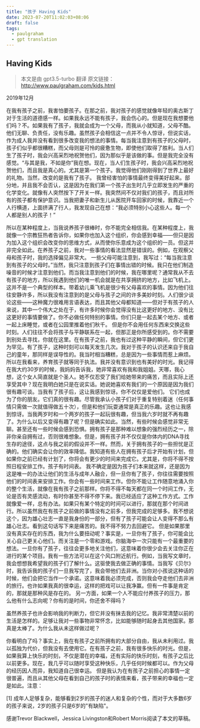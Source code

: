 ```yaml
---
title: "孩子 Having Kids"
date: 2023-07-20T11:02:03+08:06
draft: false
tags:
  - paulgraham
  - gpt translation
---
```


## Having Kids

> 本文是由 gpt3.5-turbo 翻译
> 原文链接：http://www.paulgraham.com/kids.html

2019年12月

在我有孩子之前，我害怕要孩子。在那之前，我对孩子的感觉就像年轻的奥古斯丁对于生活的道德感一样。如果我永远不能有孩子，我会伤心的。但是现在我想要他们吗？不。如果我有了孩子，我就会成为一个父母，而我从小就知道，父母不酷。他们无聊、负责任，没有乐趣。虽然孩子会相信这一点并不令人惊讶，但说实话，作为成人我并没有看到很多改变我的想法的事情。每当我注意到有孩子的父母时，孩子们似乎都很糟糕，而父母则是可怜的疲惫生物，即使他们取得了胜利。当人们生了孩子时，我会兴高采烈地祝贺他们，因为那似乎是该做的事。但是我完全没有感觉。“与其是我，不如是你”我在想。现在，当人们生孩子时，我会兴高采烈地祝贺他们，而且我是真心的。尤其是第一个孩子。我觉得他们刚刚得到了世界上最好的礼物。当然，改变的是我有了孩子。
我曾经害怕的事情最终变得美好起来。部分地，并且我不会否认，这是因为在我们第一个孩子出生时几乎立即发生的严重的化学变化。就像有人突然按下了开关一样。我突然间不仅对我们的孩子，而且对所有的孩子都有保护意识。当我把妻子和新生儿从医院开车回家的时候，我靠近一个人行横道，上面挤满了行人，我发现自己在想：“我必须特别小心这些人。每一个人都是别人的孩子！”

所以在某种程度上，当我说养孩子很棒时，你不能完全相信我。在某种程度上，我就像一个宗教狂热者告诉你，如果你也加入这个组织，你会感到幸福——但只是因为加入这个组织会改变你的思维方式，从而使你乐意成为这个组织的一员。但这并非完全如此。在养孩子之前，我对一些事情的看法显然是错误的。例如，在观察父母和孩子时，我的选择偏见非常大。
一些父母可能注意到，我写过：“每当我注意到有孩子的父母时。”当然，我只注意到孩子们在事情出错的时候。我只在他们制造噪音的时候才注意到他们。而当我注意到他们的时候，我在哪里呢？通常我从不去有孩子的地方，所以我遇到他们的唯一机会就是在共享拥挤的地方，比如飞机上。这并不是一个典型的样本。带着幼儿乘飞机是很少有父母喜欢的事情。因为他们往往安静许多，所以我没有注意到的是父母与孩子之间的许多美妙时刻。人们很少谈论这些——这种魔力很难用言语表达，而且其他父母都知道——但对于有孩子的人来说，其中一个伟大之处在于，有许多时候你会觉得没有比这更好的地方、没有比这更好的事情要做了。你不必做任何特别的事情。你们只是一起去某个地方、或者一起上床睡觉，或者在公园里推着他们秋千。
但是你不会用任何东西来交换这些时刻。人们往往不会将孩子与平静联系在一起，但那正是你所感受到的。你不需要到别处去寻找，你就在这里。在有孩子之前，我也有过这种平静的瞬间，但它们更为罕见。有了孩子，这种时刻可以每天发生几次。我对于孩子的认识还来自于我自己的童年，那同样是误导性的。我当时相当糟糕，总是因为一些事情而惹上麻烦。所以在我看来，养育孩子就等同于执法。我并没有意识到也有美好的时光。我记得在我大约30岁的时候，我妈妈告诉我，她非常喜欢有我和我姐姐。天哪，我心想，这个女人简直就是个圣人。她不仅忍受了我们给她带来的痛苦，而且实际上还享受其中？现在我明白她只是在说实话。她说她喜欢有我们的一个原因是因为我们很有趣可谈。当我有了孩子后，这让我感到惊讶。你不仅仅是爱他们。
它们也成为了你的朋友。它们真的很有趣。尽管我承认小孩子们对于重复特别着迷（任何事情只需做一次就值得做五十次），但是和他们玩耍通常是真正的乐趣。这也让我感到惊讶。当我两岁时和一个两岁的孩子一起玩很有趣，但当我六岁时就不再有趣了。为什么以后又变得有趣了呢？但是确实如此。当然，有些时候会感觉非常无聊。甚至还有一些时候会感到恐惧。拥有孩子是那种难以想象的强烈经历之一，除非你亲自拥有过，否则很难想象。但是，拥有孩子并不仅仅是你体内的DNA寻找生存的途径，这点与我之前的假设并不一样。然而，关于拥有孩子的一些担忧是正确的。他们确实会让你的效率降低。我知道有些人在拥有孩子后才开始有计划，但如果你之前已经有计划了，你将会有更少的时间来完成它。尤其是，你将不得不按照日程安排工作。孩子有时间表。
我不确定是因为孩子们本来就这样，还是因为这是唯一的办法让他们的生活与成年人融合，但一旦你有了孩子，你往往需要按照他们的时间表来安排工作。你会有一些时间来工作。但你不能让工作随意地涌入你的整个生活，就像在我有孩子之前那样。你将不得不每天都在同一个时间工作，无论是否有灵感流动，有时你甚至不得不停下来。我已经适应了这种工作方式。工作就像爱一样，总有办法。如果只有某个特定的时间可以进行，那就在那个时间进行。所以虽然我在有孩子之前做的事情没有之前多，但我完成的足够多。我不想说这个，因为雄心壮志一直是我身份的一部分，但有了孩子可能会让人变得不那么有雄心壮志。看到这句话写下来是痛苦的。我不得不努力去回避它。
但是如果那里没有真实存在的东西，我为什么要扭动呢？事实是，一旦你有了孩子，你可能会比关心自己更关心他们。而关注是一个零和游戏。你脑海中一次只能有一个最重要的想法。一旦你有了孩子，往往会更多地关注他们，这意味着你很少会去关注你正在进行的某个项目。我有一些方法可以在这个风口附近航行。例如，当我写文章时，我会想想我希望我的孩子们了解什么。这驱使我去做正确的事情。当我写《贝尔》时，我告诉我的孩子们一旦我写完了，我会带他们去非洲。当你对小孩说这种话的时候，他们会把它当作一个承诺。这意味着我必须完成，否则我会夺走他们去非洲的旅行。也许如果我真的很幸运，这样的把戏可以让我净赢。但有一件事是肯定的，那就是那种风是存在的。
另一方面，如果一个人不能应付养孩子的压力，那么他有什么志向呢？你有的是时间，你还舍不得吗？

虽然养孩子也许会影响我的判断力，但它并没有抹去我的记忆。我非常清楚以前的生活是怎样的。足够让我对一些事物非常怀念，比如能够随时起身去其他国家。那真是太棒了。为什么我从未这样做过呢？

你看明白了吗？事实上，我在有孩子之前所拥有的大部分自由，我从未利用过。我以孤独为代价，但我没有去使用它。在有孩子之前，我有很多快乐的时光。但是，如果我算上快乐的时刻，不仅是潜在的幸福，还有实际的快乐时刻，有孩子之后比以前更多。现在，我几乎可以随时享受这种快乐，几乎任何时候都可以。作为父母的经历因人而异，我知道自己很幸运。
但是我认为在有孩子之前担心的事情一定很普遍，而且从其他父母在看到自己的孩子时的表情来看，孩子带来的幸福也一定是如此。注意：

[1] 成年人足够复杂，能够看到2岁的孩子的迷人和复杂的个性，而对于大多数6岁的孩子来说，2岁的孩子只是6岁的"有缺陷"。

感谢Trevor Blackwell，Jessica Livingston和Robert Morris阅读了本文的草稿。
